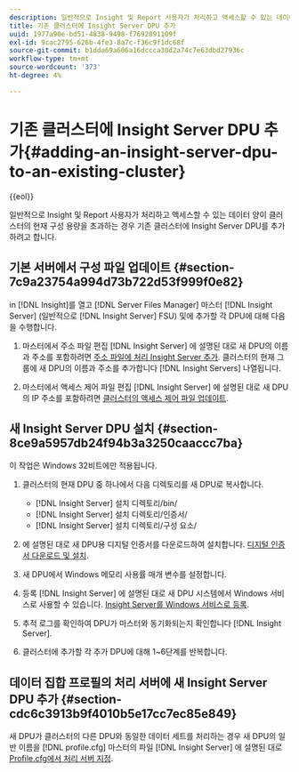 ```yaml
---
description: 일반적으로 Insight 및 Report 사용자가 처리하고 액세스할 수 있는 데이터 양이 클러스터의 현재 구성 용량을 초과하는 경우 기존 클러스터에 Insight Server DPU를 추가하려고 합니다.
title: 기존 클러스터에 Insight Server DPU 추가
uuid: 1977a90e-bd51-4838-9498-f7692891109f
exl-id: 9cac2795-626b-4fe3-8a7c-f36c9f1dc68f
source-git-commit: b1dda69a606a16dccca30d2a74c7e63dbd27936c
workflow-type: tm+mt
source-wordcount: '373'
ht-degree: 4%

---
```


# 기존 클러스터에 Insight Server DPU 추가{#adding-an-insight-server-dpu-to-an-existing-cluster}

{{eol}}

일반적으로 Insight 및 Report 사용자가 처리하고 액세스할 수 있는 데이터 양이 클러스터의 현재 구성 용량을 초과하는 경우 기존 클러스터에 Insight Server DPU를 추가하려고 합니다.

## 기본 서버에서 구성 파일 업데이트 {#section-7c9a23754a994d73b722d53f999f0e82}

in [!DNL Insight]를 열고 [!DNL Server Files Manager] 마스터 [!DNL Insight Server] (일반적으로 [!DNL Insight Server] FSU) 및에 추가할 각 DPU에 대해 다음을 수행합니다.

1. 마스터에서 주소 파일 편집 [!DNL Insight Server] 에 설명된 대로 새 DPU의 이름과 주소를 포함하려면 [주소 파일에 처리 Insight Server 추가](../../../../../home/c-inst-svr/c-install-ins-svr/c-ins-svr-clstrs/c-inst-ins-svr-clstr/c-inst-proc-clstr/c-config-mstr-ins-svr-clstr.md#section-2fe5298180164e8dbaa59ea6b6ff682d). 클러스터의 현재 그룹에 새 DPU의 이름과 주소를 추가합니다 [!DNL Insight Servers] 나열됩니다.

1. 마스터에서 액세스 제어 파일 편집 [!DNL Insight Server] 에 설명된 대로 새 DPU의 IP 주소를 포함하려면 [클러스터의 액세스 제어 파일 업데이트](../../../../../home/c-inst-svr/c-install-ins-svr/c-ins-svr-clstrs/c-inst-ins-svr-clstr/c-inst-proc-clstr/c-config-mstr-ins-svr-clstr.md#section-fce1367d92a445168c35e9ca506e7d6b).

## 새 Insight Server DPU 설치 {#section-8ce9a5957db24f94b3a3250caaccc7ba}

이 작업은 Windows 32비트에만 적용됩니다.

1. 클러스터의 현재 DPU 중 하나에서 다음 디렉토리를 새 DPU로 복사합니다.

   * [!DNL Insight Server] 설치 디렉토리/bin/
   * [!DNL Insight Server] 설치 디렉토리/인증서/
   * [!DNL Insight Server] 설치 디렉토리/구성 요소/

1. 에 설명된 대로 새 DPU용 디지털 인증서를 다운로드하여 설치합니다. [디지털 인증서 다운로드 및 설치](../../../../../home/c-inst-svr/c-install-ins-svr/t-install-proc-inst-svr-dpu/c-dnld-dgtl-cert/c-dnld-dgtl-cert.md#concept-4f79c240492f4e52b6375b4b3bbefa17).
1. 새 DPU에서 Windows 메모리 사용률 매개 변수를 설정합니다.
1. 등록 [!DNL Insight Server] 에 설명된 대로 새 DPU 시스템에서 Windows 서비스로 사용할 수 있습니다. [Insight Server를 Windows 서비스로 등록](../../../../../home/c-inst-svr/c-install-ins-svr/t-install-proc-inst-svr-dpu/c-reg-wdws-svc.md#concept-f2c7aa891d544a2595aa01d0d796a540).

1. 추적 로그를 확인하여 DPU가 마스터와 동기화되는지 확인합니다 [!DNL Insight Server].
1. 클러스터에 추가할 각 추가 DPU에 대해 1~6단계를 반복합니다.

## 데이터 집합 프로필의 처리 서버에 새 Insight Server DPU 추가 {#section-cdc6c3913b9f4010b5e17cc7ec85e849}

새 DPU가 클러스터의 다른 DPU와 동일한 데이터 세트를 처리하는 경우 새 DPU의 일반 이름을 [!DNL profile.cfg] 마스터의 파일 [!DNL Insight Server] 에 설명된 대로 [Profile.cfg에서 처리 서버 지정](../../../../../home/c-inst-svr/c-install-ins-svr/c-ins-svr-clstrs/c-inst-ins-svr-clstr/c-inst-proc-clstr/c-config-prof-run-clstr.md#section-99664e072c21462f91fbafb6d893fcf9).
